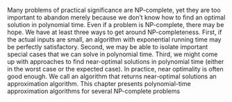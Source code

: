 Many problems of practical significance are NP-complete, yet they are too important to abandon merely because we don’t know how to find an optimal solution in
polynomial time. Even if a problem is NP-complete, there may be hope. We have at
least three ways to get around NP-completeness. First, if the actual inputs are small,
an algorithm with exponential running time may be perfectly satisfactory. Second,
we may be able to isolate important special cases that we can solve in polynomial
time. Third, we might come up with approaches to find near-optimal solutions in
polynomial time (either in the worst case or the expected case). In practice, near optimality is often good enough. We call an algorithm that returns near-optimal
solutions an approximation algorithm. This chapter presents polynomial-time approximation algorithms for several NP-complete problems
